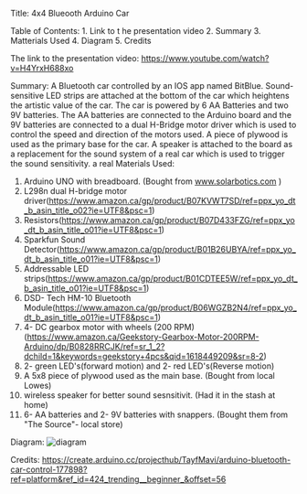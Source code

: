   Title: 4x4 Blueooth Arduino Car

  Table of Contents:
    1. Link to t he presentation video
    2. Summary
    3. Matterials Used 
    4. Diagram
    5. Credits

The link to the presentation video:
https://www.youtube.com/watch?v=H4YrxH688xo
  
Summary:
A Bluetooth car controlled by an IOS app named BitBlue. Sound-sensitive LED strips are attached at the bottom of the car which heightens the artistic value of the car. The car is powered by 6 AA Batteries and two 9V batteries. 
  The AA batteries are connected to the Arduino board and the 9V batteries are connected to a dual H-Bridge motor driver which is used to control the speed and direction of the motors used. A piece of plywood is used as the primary base for the car. A speaker is attached to the board as a replacement for the sound system of a real car which is used to trigger the sound sensitivity. a real 
Materials Used:
  1. Arduino UNO with breadboard. (Bought from www.solarbotics.com )
  2. L298n dual H-bridge motor driver(https://www.amazon.ca/gp/product/B07KVWT7SD/ref=ppx_yo_dt_b_asin_title_o02?ie=UTF8&psc=1)
  3. Resistors(https://www.amazon.ca/gp/product/B07D433FZG/ref=ppx_yo_dt_b_asin_title_o01?ie=UTF8&psc=1)
  4. Sparkfun Sound Detector(https://www.amazon.ca/gp/product/B01B26UBYA/ref=ppx_yo_dt_b_asin_title_o01?ie=UTF8&psc=1)
  5. Addressable LED strips(https://www.amazon.ca/gp/product/B01CDTEE5W/ref=ppx_yo_dt_b_asin_title_o01?ie=UTF8&psc=1)
  6. DSD- Tech HM-10 Bluetooth Module(https://www.amazon.ca/gp/product/B06WGZB2N4/ref=ppx_yo_dt_b_asin_title_o01?ie=UTF8&psc=1)
  7. 4- DC gearbox motor with wheels (200 RPM) (https://www.amazon.ca/Geekstory-Gearbox-Motor-200RPM-Arduino/dp/B0828RRCJK/ref=sr_1_2?dchild=1&keywords=geekstory+4pcs&qid=1618449209&sr=8-2)
  8. 2- green LED's(forward motion) and 2- red LED's(Reverse motion)
  9. A 5x8 piece of plywood used as the main base. (Bought from local Lowes)
  10. wireless speaker for better sound sesnsitivit. (Had it in the stash at home)
  11. 6- AA batteries and 2- 9V batteries with snappers. (Bought them from "The Source"- local store)

Diagram:
![diagram](https://user-images.githubusercontent.com/79732341/114805073-91e3a000-9d5f-11eb-9404-0c50158ba5c9.png)



Credits:
https://create.arduino.cc/projecthub/TayfMavi/arduino-bluetooth-car-control-177898?ref=platform&ref_id=424_trending__beginner_&offset=56

